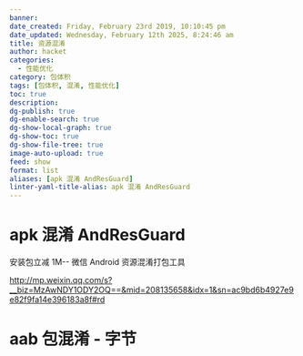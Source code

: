 ```yaml
---
banner: 
date_created: Friday, February 23rd 2019, 10:10:45 pm
date_updated: Wednesday, February 12th 2025, 8:24:46 am
title: 资源混淆
author: hacket
categories:
  - 性能优化
category: 包体积
tags: [包体积, 混淆, 性能优化]
toc: true
description: 
dg-publish: true
dg-enable-search: true
dg-show-local-graph: true
dg-show-toc: true
dg-show-file-tree: true
image-auto-upload: true
feed: show
format: list
aliases: [apk 混淆 AndResGuard]
linter-yaml-title-alias: apk 混淆 AndResGuard
---
```


# apk 混淆 AndResGuard

安装包立减 1M-- 微信 Android 资源混淆打包工具<br />

<http://mp.weixin.qq.com/s?__biz=MzAwNDY1ODY2OQ==&mid=208135658&idx=1&sn=ac9bd6b4927e9e82f9fa14e396183a8f#rd>

# aab 包混淆 - 字节

